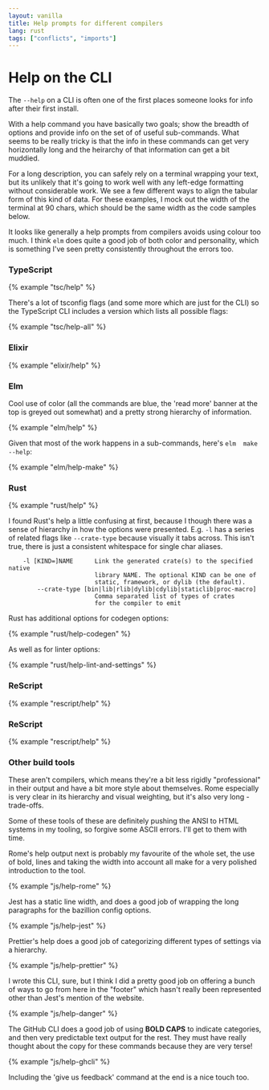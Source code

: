 ```yaml
---
layout: vanilla
title: Help prompts for different compilers
lang: rust
tags: ["conflicts", "imports"]
---
```


# Help on the CLI

The `--help` on a CLI is often one of the first places someone looks for info after their first install.

With a help command you have basically two goals; show the breadth of options and provide info on the set of of useful sub-commands. What seems to be really tricky is that the info in these commands can get very horizontally long and the heirarchy of that information can get a bit muddied.

For a long description, you can safely rely on a terminal wrapping your text, but its unlikely that it's going to work well with any left-edge formatting without considerable work. We see a few different ways to align the tabular form of this kind of data. For these examples, I mock out the width of the terminal at 90 chars, which should be the same width as the code samples below.

It looks like generally a help prompts from compilers avoids using colour too much. I think `elm` does quite a good job of both color and personality, which is something I've seen pretty consistently throughout the errors too.

### TypeScript

{% example "tsc/help" %}

There's a lot of tsconfig flags (and some more which are just for the CLI) so the TypeScript CLI includes a  version which lists all possible flags:

{% example "tsc/help-all" %}

### Elixir

{% example "elixir/help" %}

### Elm

Cool use of color (all the commands are blue, the 'read more' banner at the top is greyed out somewhat) and a pretty strong hierarchy of information.

{% example "elm/help" %}

Given that most of the work happens in a sub-commands, here's `elm  make --help`:

{% example "elm/help-make" %}

### Rust

{% example "rust/help" %}

I found Rust's help a little confusing at first, because I though there was a sense of hierarchy in how the options were presented. E.g. `-l` has a series of related flags like `--crate-type` because visually it tabs across. This isn't true, there is just a consistent whitespace for single char aliases.

```
    -l [KIND=]NAME      Link the generated crate(s) to the specified native
                        library NAME. The optional KIND can be one of
                        static, framework, or dylib (the default).
        --crate-type [bin|lib|rlib|dylib|cdylib|staticlib|proc-macro]
                        Comma separated list of types of crates
                        for the compiler to emit
```

Rust has additional options for codegen options:

{% example "rust/help-codegen" %}

As well as for linter options:

{% example "rust/help-lint-and-settings" %}

### ReScript

{% example "rescript/help" %}

### ReScript

{% example "rescript/help" %}

### Other build tools

These aren't compilers, which means they're a bit less rigidly "professional" in their output and have a bit more style about themselves. Rome especially is very clear in its hierarchy and visual weighting, but it's also very long - trade-offs. 

Some of these tools of these are definitely pushing the ANSI to HTML systems in my tooling, so forgive some ASCII errors. I'll get to them with time.

Rome's help output next is probably my favourite of the whole set, the use of bold, lines and taking the width into account all make for a very polished introduction to the tool.

{% example "js/help-rome" %}

Jest has a static line width, and does a good job of wrapping the long paragraphs for the bazillion config options.

{% example "js/help-jest" %}

Prettier's help does a good job of categorizing different types of settings via a hierarchy.

{% example "js/help-prettier" %}

I wrote this CLI, sure, but I think I did a pretty good job on offering a bunch of ways to go from here in the "footer" which hasn't really been represented other than Jest's mention of the website.

{% example "js/help-danger" %}

The GitHub CLI does a good job of using **BOLD CAPS** to indicate categories, and then very predictable text output for the rest. They must have really thought about the copy for these commands because they are very terse!

{% example "js/help-ghcli" %}

Including the 'give us feedback' command at the end is a nice touch too.
